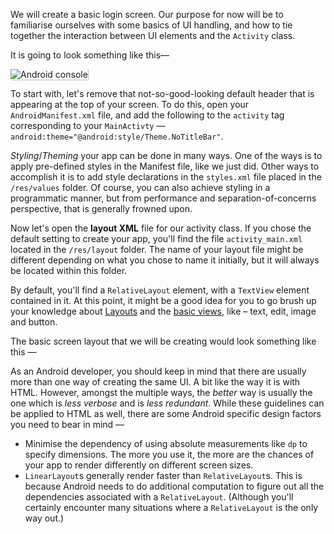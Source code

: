 We will create a basic login screen. Our purpose for now will be to familiarise ourselves with
some basics of UI handling, and how to tie together the interaction between UI elements and
the `Activity` class.

It is going to look something like this&mdash;

<img src="https://dl.dropboxusercontent.com/u/1166125/codelearn/Screen%20Shot%202013-10-21%20at%206.50.47%20PM.png" 
    style="box-shadow: 1px 1px 1px #c2c2c2" alt="Android console">

To start with, let's remove that not-so-good-looking default header that is appearing at the top of
your screen. To do this, open your `AndroidManifest.xml` file, and add the following to the `activity` 
tag corresponding to your `MainActivty` &mdash; `android:theme="@android:style/Theme.NoTitleBar"`. 

*Styling*/*Theming* your app can be done in many ways. One of the ways is to apply pre-defined styles in the Manifest file, like we
just did. Other ways to accomplish it is to add style declarations in the `styles.xml` file placed in the `/res/values` folder. Of 
course, you can also achieve styling in a programmatic manner, but from performance and separation-of-concerns perspective, that is
generally frowned upon.

Now let's open the **layout XML** file for our activity class. If you chose the default setting to create your app, you'll find
the file `activity_main.xml` located in the `/res/layout` folder. The name of your layout file might be different depending on
what you chose to name it initially, but it will always be located within this folder.

By default, you'll find a `RelativeLayout` element, with a `TextView` element contained in it. At this point, it might be a good
idea for you to go brush up your knowledge about [Layouts](http://codelearn.org) and the [basic views](http://codelearn.org), like 
&ndash; text, edit, image and button.

The basic screen layout that we will be creating would look something like this &mdash;



As an Android developer, you should keep in mind that there are usually more than one way of creating the same UI. A bit like
the way it is with HTML. However, amongst the multiple ways, the *better* way is usually the one which is *less verbose* and is 
*less redundant*. While these guidelines can be applied to HTML as well, there are some Android specific design factors you 
need to bear in mind &mdash;

* Minimise the dependency of using absolute measurements like `dp` to specify dimensions. The more you use it, the more
are the chances of your app to render differently on different screen sizes.
* `LinearLayout`s generally render faster than `RelativeLayout`s. This is because Android needs to do additional computation to
figure out all the dependencies associated with a `RelativeLayout`. (Although you'll certainly encounter many situations where
a `RelativeLayout` is the only way out.)